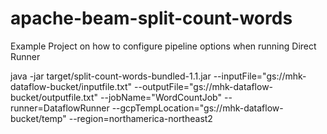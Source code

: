 # apache-beam-split-count-words
Example Project on how to configure pipeline options when running Direct Runner

java -jar target/split-count-words-bundled-1.1.jar --inputFile="gs://mhk-dataflow-bucket/inputfile.txt" --outputFile="gs://mhk-dataflow-bucket/outputfile.txt" --jobName="WordCountJob" --runner=DataflowRunner --gcpTempLocation="gs://mhk-dataflow-bucket/temp" --region=northamerica-northeast2
